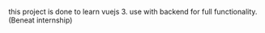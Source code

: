 this project is done to learn vuejs 3. use with backend for full functionality. (Beneat internship)
